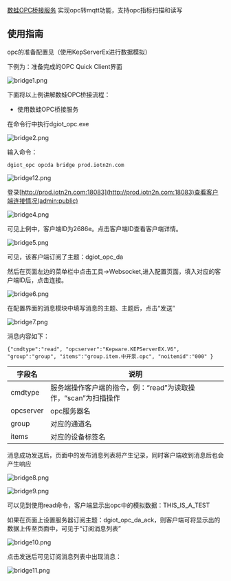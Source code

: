 

 [数蛙OPC桥接服务](http://dgiot-1253666439.cos.ap-shanghai-fsi.myqcloud.com/shuwa_tech/zh/blog/study/opc/dgiot_opc.zip) 实现opc转mqtt功能，支持opc指标扫描和读写

## 使用指南

opc的准备配置见（使用KepServerEx进行数据模拟）

下例为：准备完成的OPC Quick Client界面

![bridge1.png](https://dgiot-1253666439.cos.ap-shanghai-fsi.myqcloud.com/shuwa_tech/zh/blog/study/opc/bridge1.png)

下面将以上例讲解数蛙OPC桥接流程：

- 使用数蛙OPC桥接服务

在命令行中执行dgiot_opc.exe

![bridge2.png](https://dgiot-1253666439.cos.ap-shanghai-fsi.myqcloud.com/shuwa_tech/zh/blog/study/opc/bridge2.png)

输入命令：

```
dgiot_opc opcda bridge prod.iotn2n.com
```
![bridge12.png](http://dgiot-1253666439.cos.ap-shanghai-fsi.myqcloud.com/shuwa_tech/zh/blog/study/opc/bridge12.png)

登录[http://prod.iotn2n.com:18083](http://prod.iotn2n.com:18083)查看客户端连接情况(admin:public)

![bridge4.png](https://dgiot-1253666439.cos.ap-shanghai-fsi.myqcloud.com/shuwa_tech/zh/blog/study/opc/bridge4.png)

可见上例中，客户端ID为2686e。点击客户端ID查看客户端详情。

![bridge5.png](https://dgiot-1253666439.cos.ap-shanghai-fsi.myqcloud.com/shuwa_tech/zh/blog/study/opc/bridge5.png)

可见，该客户端订阅了主题：dgiot_opc_da

然后在页面左边的菜单栏中点击工具->Websocket,进入配置页面，填入对应的客户端ID后，点击连接。

![bridge6.png](https://dgiot-1253666439.cos.ap-shanghai-fsi.myqcloud.com/shuwa_tech/zh/blog/study/opc/bridge6.png)

在配置界面的消息模块中填写消息的主题、主题后，点击“发送”

![bridge7.png](https://dgiot-1253666439.cos.ap-shanghai-fsi.myqcloud.com/shuwa_tech/zh/blog/study/opc/bridge7.png)

消息内容如下：

```
{"cmdtype":"read", "opcserver":"Kepware.KEPServerEX.V6", "group":"group", "items":"group.item.中开泵.opc", "noitemid":"000" }
```

|字段名|说明|
|---|---|
|cmdtype|服务端操作客户端的指令，例：“read”为读取操作，“scan”为扫描操作|
|opcserver|opc服务器名|
|group|对应的通道名|
|items|对应的设备标签名|

消息成功发送后，页面中的发布消息列表将产生记录，同时客户端收到消息后也会产生响应

![bridge8.png](https://dgiot-1253666439.cos.ap-shanghai-fsi.myqcloud.com/shuwa_tech/zh/blog/study/opc/bridge8.png)

![bridge9.png](https://dgiot-1253666439.cos.ap-shanghai-fsi.myqcloud.com/shuwa_tech/zh/blog/study/opc/bridge9.png)

可以见到使用read命令，客户端显示出opc中的模拟数据：THIS_IS_A_TEST

如果在页面上设置服务器订阅主题：dgiot_opc_da_ack，则客户端可将显示出的数据上传至页面中，可见于“订阅消息列表”



![bridge10.png](https://dgiot-1253666439.cos.ap-shanghai-fsi.myqcloud.com/shuwa_tech/zh/blog/study/opc/bridge10.png)

点击发送后可见订阅消息列表中出现消息：

![bridge11.png](https://dgiot-1253666439.cos.ap-shanghai-fsi.myqcloud.com/shuwa_tech/zh/blog/study/opc/bridge11.png)